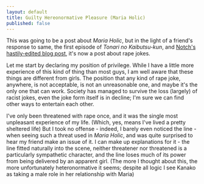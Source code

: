 ```yaml
---
layout: default
title: Guilty Hereonormative Pleasure (Maria Holic)
published: false
---
```


This was going to be a post about *Maria Holic*, but in the light of a friend's response to same, the first episode of *Tonari no Kaibutsu-kun*, and [Notch's hastily-edited blog post](http://notch.tumblr.com/post/32726020631/john-callaham-dont-be-a-goat-murderer), it's now a post about rape jokes.

Let me start by declaring my position of privilege. While I have a little more experience of this kind of thing than most guys, I am well aware that these things are different from girls. The position that any kind of rape joke, anywhere, is not acceptable, is not an unreasonable one, and maybe it's the only one that can work. Society has managed to survive the loss (largely) of racist jokes, even the joke form itself is in decline; I'm sure we can find other ways to entertain each other.

I've only been threatened with rape once, and it was the single most unpleasant experience of my life. (Which, yes, means I've lived a pretty sheltered life) But I took no offense - indeed, I barely even noticed the line - when seeing such a threat used in *Maria Holic*, and was quite surprised to hear my friend make an issue of it. I can make up explanations for it - the line fitted naturally into the scene, neither threatener nor threatened is a particularly sympathetic character, and the line loses much of its power from being delivered by an apparent girl. (The more I thought about this, the more unfortunately heteronormative it seems; despite all logic I see Kanako as taking a male role in her relationship with Maria)